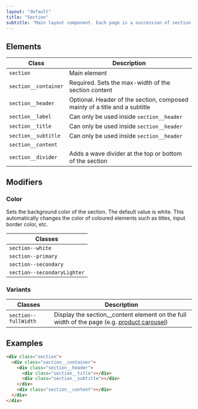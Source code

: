 ```yaml
---
layout: "default"
title: "Section"
subtitle: "Main layout component. Each page is a succession of section with different modifiers"
---
```


## Elements

| Class | Description |
| --- | --- |
| `section` | Main element |
| `section__container` | Required. Sets the max-width of the section content |
| `section__header` | Optional. Header of the section, composed mainly of a title and a subtitle |
| `section__label` | Can only be used inside `section__header` |
| `section__title` | Can only be used inside `section__header` |
| `section__subtitle` | Can only be used inside `section__header` |
| `section__content` |  |
| `section__divider` | Adds a wave divider at the top or bottom of the section |

## Modifiers

### Color

Sets the background color of the section. The default value is white. This automatically changes the color of coloured elements such as titles, input border color, etc.

| Classes |
| --- |
| `section--white` | <span class="colorBlock fill--white"></span> |
| `section--primary` | <span class="colorBlock fill--main"></span> |
| `section--secondary` | <span class="colorBlock fill--secondary"></span> |
| `section--secondaryLighter` | <span class="colorBlock fill--secondaryLighter"></span> |

### Variants

| Classes | Description |
| --- | --- |
| `section--fullWidth` | Display the section__content element on the full width of the page (e.g. [product carousel](https://www.bluto.co.uk/#products-carousel)) |

## Examples

```html
<div class="section">
  <div class="section__container">
    <div class="section__header">
      <div class="section__title"></div>
      <div class="section__subtitle"></div>
    </div>
    <div class="section__content"></div>
  </div>
</div>
```
